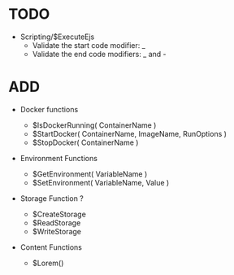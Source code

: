 
# TODO

- Scripting/$ExecuteEjs
	- Validate the start code modifier: _
	- Validate the end code modifiers: _ and -

# ADD

- Docker functions
	- $IsDockerRunning( ContainerName )
	- $StartDocker( ContainerName, ImageName, RunOptions )
	- $StopDocker( ContainerName )

- Environment Functions
	- $GetEnvironment( VariableName )
	- $SetEnvironment( VariableName, Value )

- Storage Function ?
	- $CreateStorage
	- $ReadStorage
	- $WriteStorage

- Content Functions
	- $Lorem()
